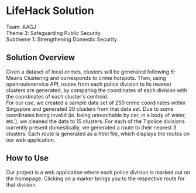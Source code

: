 # LifeHack Solution 

  Team: AAGJ  
  Theme 3: Safeguarding Public Security  
  Subtheme 1: Strengthening Domestic Security

## Solution Overview

<p>
  Given a dataset of local crimes, clusters will be generated following K-Means Clustering and corresponds to crime hotspots. Then, using openrouteservice API, routes from each police division to its nearest clusters are generated, by comparing the coordinates of each division with the coordinates of each cluster's centroid.
  <br>
   For our use, we created a sample data set of 250 crime coordinates within Singapore and generated 20 clusters from that data set. Due to some coordinates being invalid (ie. being unreachable by car, in a body of water, etc.), we cleaned the data to 15 clusters. For each of the 7 police divisions currently present domestically, we generated a route to their nearest 3 clusters. Each route is generated as a html file, which displays the routes on our web application. 
</p>

## How to Use
<p>
  Our project is a web application where each police division is marked out on the homepage. Clicking on a marker brings you to the respective route for that division.
</p>

